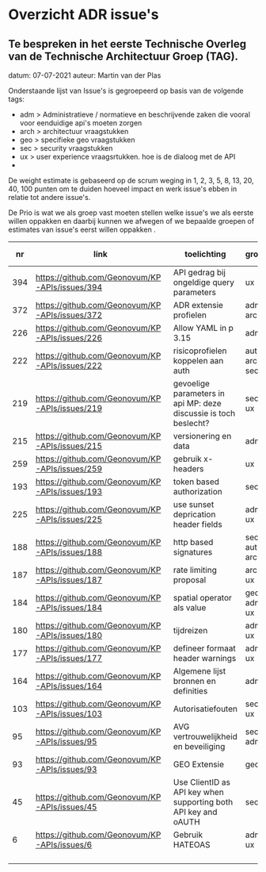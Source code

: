 # Overzicht ADR issue's

## Te bespreken in het eerste Technische Overleg van de Technische Architectuur Groep (TAG).

datum:	07-07-2021
auteur:	Martin van der Plas

Onderstaande lijst van Issue's is gegroepeerd op basis van de volgende tags:

- adm > Administratieve / normatieve en beschrijvende zaken die vooral voor eenduidige api's moeten zorgen
- arch > architectuur vraagstukken
- geo > specifieke geo vraagstukken
- sec > security vraagstukken
- ux > user experience vraagsrtukken. hoe is de dialoog met de API
- 

De weight estimate is gebaseerd op de scrum weging in 1, 2, 3, 5, 8, 13, 20, 40, 100 punten om te duiden hoeveel impact en werk issue's ebben in relatie tot andere issue's.

De Prio is wat we als groep vast moeten stellen welke issue's we als eerste willen oppakken en daarbij kunnen we afwegen of we bepaalde groepen of estimates van issue's eerst willen oppakken .



| nr   | link                                           | toelichting                                                  | groep          | weight estimate | prio (voorstel) |
| ---- | ---------------------------------------------- | ------------------------------------------------------------ | -------------- | --------------- | --------------- |
| 394  | https://github.com/Geonovum/KP-APIs/issues/394 | API gedrag bij ongeldige query parameters                    | ux             | 3               | xxx             |
| 372  | https://github.com/Geonovum/KP-APIs/issues/372 | ADR extensie profielen                                       | adm arch       | 5               | xxxx            |
| 226  | https://github.com/Geonovum/KP-APIs/issues/226 | Allow YAML in p 3.15                                         | adm            | 2               | xxxx            |
| 222  | https://github.com/Geonovum/KP-APIs/issues/222 | risicoprofielen koppelen aan auth                            | auth  arch sec | 8               | xxxx            |
| 219  | https://github.com/Geonovum/KP-APIs/issues/219 | gevoelige parameters in api MP: deze discussie is toch beslecht? | sec ux         | 5               | xxxxx           |
| 215  | https://github.com/Geonovum/KP-APIs/issues/215 | versionering en data                                         | adm            | 3               | xxxx            |
| 259  | https://github.com/Geonovum/KP-APIs/issues/259 | gebruik x-headers                                            | ux             | 5               | xxxx            |
| 193  | https://github.com/Geonovum/KP-APIs/issues/193 | token based authorization                                    | sec            | 13              | xxx             |
| 225  | https://github.com/Geonovum/KP-APIs/issues/225 | use sunset deprication header fields                         | adm ux         | 8               | xx              |
| 188  | https://github.com/Geonovum/KP-APIs/issues/188 | http based signatures                                        | sec auth arch  | 20              | xx              |
| 187  | https://github.com/Geonovum/KP-APIs/issues/187 | rate limiting proposal                                       | arch ux        | 8               | xxxxx           |
| 184  | https://github.com/Geonovum/KP-APIs/issues/184 | spatial operator als value                                   | geo adm ux     | 8               | xx              |
| 180  | https://github.com/Geonovum/KP-APIs/issues/180 | tijdreizen                                                   | adm ux         | 40              | xx              |
| 177  | https://github.com/Geonovum/KP-APIs/issues/177 | defineer formaat header warnings                             | adm ux         | 5               | xx              |
| 164  | https://github.com/Geonovum/KP-APIs/issues/164 | Algemene lijst bronnen en definities                         | adm            | 3               | xxxxx           |
| 103  | https://github.com/Geonovum/KP-APIs/issues/103 | Autorisatiefouten                                            | sec ux         | 3               | xxxx            |
| 95   | https://github.com/Geonovum/KP-APIs/issues/95  | AVG vertrouwelijkheid en beveiliging                         | sec adm        | 8               | xxx             |
| 93   | https://github.com/Geonovum/KP-APIs/issues/93  | GEO Extensie                                                 | geo            | ?               | xx              |
| 45   | https://github.com/Geonovum/KP-APIs/issues/45  | Use ClientID as API key when supporting both API key and oAUTH | sec            | 13              | xxx             |
| 6    | https://github.com/Geonovum/KP-APIs/issues/6   | Gebruik HATEOAS                                              | adm ux         | 8               | xxxx            |
|      |                                                |                                                              |                |                 |                 |
|      |                                                |                                                              |                |                 |                 |
|      |                                                |                                                              |                |                 |                 |
|      |                                                |                                                              |                |                 |                 |

